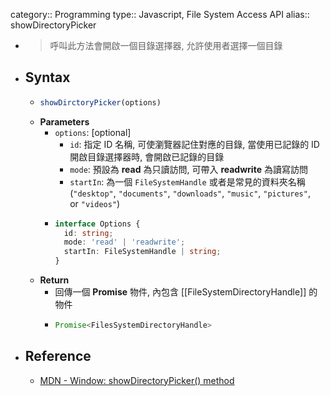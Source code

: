 category:: Programming
type:: Javascript, File System Access API
alias:: showDirectoryPicker

- > 呼叫此方法會開啟一個目錄選擇器, 允許使用者選擇一個目錄
- ## Syntax
	- ```js
	  showDirctoryPicker(options)
	  ```
	- **Parameters**
		- `options`: [optional]
			- `id`: 指定 ID 名稱, 可使瀏覽器記住對應的目錄, 當使用已記錄的 ID 開啟目錄選擇器時, 會開啟已記錄的目錄
			- `mode`: 預設為 **read** 為只讀訪問, 可帶入 **readwrite** 為讀寫訪問
			- `startIn`: 為一個 `FileSystemHandle` 或者是常見的資料夾名稱(`"desktop"`, `"documents"`, `"downloads"`, `"music"`, `"pictures"`, or `"videos"`)
		- ```typescript
		  interface Options {
		    id: string;
		    mode: 'read' | 'readwrite';
		    startIn: FileSystemHandle | string;
		  }
		  ```
	- **Return**
		- 回傳一個 **Promise** 物件,  內包含 [[FileSystemDirectoryHandle]] 的物件
		- ```typescript
		  Promise<FilesSystemDirectoryHandle>
		  ```
- ## Reference
	- [MDN - Window: showDirectoryPicker() method](https://developer.mozilla.org/en-US/docs/Web/API/Window/showDirectoryPicker)